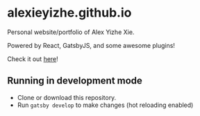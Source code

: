 # alexieyizhe.github.io
Personal website/portfolio of Alex Yizhe Xie.

Powered by React, GatsbyJS, and some awesome plugins!

Check it out [here](http://www.alexieyizhe.me)!

## Running in development mode
- Clone or download this repository.
- Run `gatsby develop` to make changes (hot reloading enabled)
